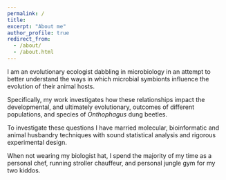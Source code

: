 ```yaml
---
permalink: /
title:
excerpt: "About me"
author_profile: true
redirect_from:
  - /about/
  - /about.html
---
```


I am an evolutionary ecologist dabbling in microbiology in an attempt to better understand the ways in which microbial symbionts influence the evolution of their animal hosts.  

Specifically, my work investigates how these relationships impact the developmental, and ultimately evolutionary, outcomes of different populations, and species of *Onthophagus* dung beetles.  

To investigate these questions I have married molecular, bioinformatic and animal husbandry techniques with sound statistical analysis and rigorous experimental design.  

When not wearing my biologist hat, I spend the majority of my time as a personal chef, running stroller chauffeur, and personal jungle gym for my two kiddos.
